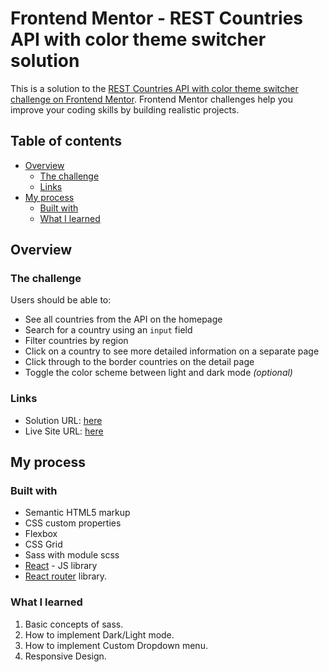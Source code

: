 # Frontend Mentor - REST Countries API with color theme switcher solution

This is a solution to the [REST Countries API with color theme switcher challenge on Frontend Mentor](https://www.frontendmentor.io/challenges/rest-countries-api-with-color-theme-switcher-5cacc469fec04111f7b848ca). Frontend Mentor challenges help you improve your coding skills by building realistic projects.

## Table of contents

- [Overview](#overview)
  - [The challenge](#the-challenge)
  - [Links](#links)
- [My process](#my-process)
  - [Built with](#built-with)
  - [What I learned](#what-i-learned)

## Overview

### The challenge

Users should be able to:

- See all countries from the API on the homepage
- Search for a country using an `input` field
- Filter countries by region
- Click on a country to see more detailed information on a separate page
- Click through to the border countries on the detail page
- Toggle the color scheme between light and dark mode _(optional)_

### Links

- Solution URL: [here](https://github.com/Abdelkrim-Saouchi/rest-countries-api)
- Live Site URL: [here](https://rest-countries-api2023.netlify.app/)

## My process

### Built with

- Semantic HTML5 markup
- CSS custom properties
- Flexbox
- CSS Grid
- Sass with module scss
- [React](https://reactjs.org/) - JS library
- [React router](https://rest-countries-api2023.netlify.app/) library.

### What I learned

1. Basic concepts of sass.
2. How to implement Dark/Light mode.
3. How to implement Custom Dropdown menu.
4. Responsive Design.
